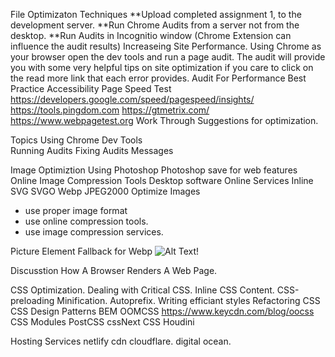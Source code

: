 File Optimizaton Techniques
**Upload completed assignment 1, to the development server.
**Run Chrome Audits from a server not from the desktop.
**Run Audits in Incognitio window (Chrome Extension can influence the audit results)
Increaseing Site Performance.
Using Chrome as your browser open the dev tools and run a page audit. The
audit will provide you with some very helpful tips on site optimization if 
you care to click on the read more link that each error provides.
Audit For
Performance
Best Practice
Accessibility
Page Speed Test
https://developers.google.com/speed/pagespeed/insights/
https://tools.pingdom.com
https://gtmetrix.com/
https://www.webpagetest.org
Work Through Suggestions for optimization.


Topics
Using Chrome Dev Tools  
Running Audits
Fixing Audits Messages


Image Optimiztion
Using Photoshop
Photoshop save for web features
Online Image Compression Tools
Desktop software
Online Services
Inline SVG
SVGO
Webp
JPEG2000
Optimize Images
- use proper image format
- use online compression tools.
- use image compression services.

Picture Element Fallback for Webp
<picture>
  <source srcset="img/awesomeWebPImage.webp" type="image/webp">
  <source srcset="img/creakyOldJPEG.jpg" type="image/jpeg"> 
  <img src="img/creakyOldJPEG.jpg" alt="Alt Text!">
</picture>


Discusstion How A Browser Renders A Web Page.


CSS Optimization.
Dealing with Critical CSS.
Inline CSS Content.
CSS-preloading
Minification.
Autoprefix.
Writing efficiant styles
Refactoring CSS
CSS Design Patterns BEM OOMCSS
https://www.keycdn.com/blog/oocss
CSS Modules
PostCSS
cssNext
CSS Houdini



Hosting Services
netlify
cdn cloudflare.
digital ocean.





 




